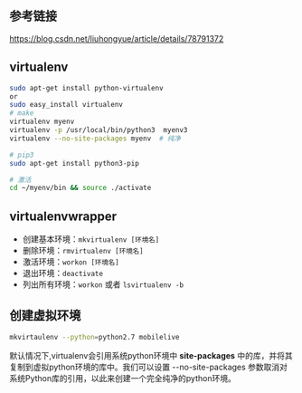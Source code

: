 ## 参考链接

https://blog.csdn.net/liuhongyue/article/details/78791372

## virtualenv

```bash
sudo apt-get install python-virtualenv
or
sudo easy_install virtualenv
# make
virtualenv myenv
virtualenv -p /usr/local/bin/python3  myenv3
virtualenv --no-site-packages myenv  # 纯净

# pip3
sudo apt-get install python3-pip

# 激活
cd ~/myenv/bin && source ./activate
```

## virtualenvwrapper

- 创建基本环境：`mkvirtualenv [环境名]`
- 删除环境：`rmvirtualenv [环境名]`
- 激活环境：`workon [环境名]`
- 退出环境：`deactivate`
- 列出所有环境：`workon` 或者 `lsvirtualenv -b`

## 创建虚拟环境

```bash
mkvirtaulenv --python=python2.7 mobilelive
```

默认情况下,virtualenv会引用系统python环境中 **site-­packages** 中的库，并将其复制到虚拟python环境的库中。我们可以设置 --no-site-packages 参数取消对系统Python库的引用，以此来创建一个完全纯净的python环境。